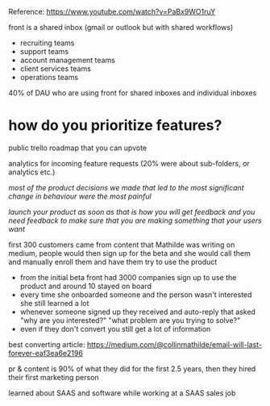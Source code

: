 Reference: https://www.youtube.com/watch?v=PaBx9WO1ruY

front is a shared inbox (gmail or outlook but with shared workflows)
- recruiting teams
- support teams
- account management teams
- client services teams
- operations teams

40% of DAU who are using front for shared inboxes and individual inboxes

# how do you prioritize features?

public trello roadmap that you can upvote

analytics for incoming feature requests (20% were about sub-folders, or analytics etc.)

*most of the product decisions we made that led to the most significant change in behaviour were the most painful*

_launch your product as soon as that is how you will get feedback and you need feedback to make sure that you are making something that your users want_

first 300 customers came from content that Mathilde was writing on medium, people would then sign up for the beta and she would call them and manually enroll them and have them try to use the product

- from the initial beta front had 3000 companies sign up to use the product and around 10 stayed on board
- every time she onboarded someone and the person wasn't interested she still learned a lot
- whenever someone signed up they received and auto-reply that asked "why are you interested?" "what problem are you trying to solve?"
- even if they don't convert you still get a lot of information

best converting article: https://medium.com/@collinmathilde/email-will-last-forever-eaf3ea6e2196

pr & content is 90% of what they did for the first 2.5 years, then they hired their first marketing person

learned about SAAS and software while working at a SAAS sales job
